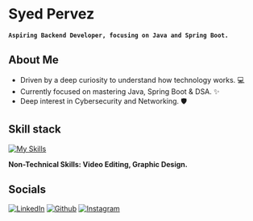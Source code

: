 # Syed Pervez
**`Aspiring Backend Developer, focusing on Java and Spring Boot.`** 

## About Me
- Driven by a deep curiosity to understand how technology works. 💻
- Currently focused on mastering Java, Spring Boot & DSA. ✨
- Deep interest in Cybersecurity and Networking. 🛡️


## Skill stack
[![My Skills](https://skillicons.dev/icons?i=java,spring,idea,maven,sqlite,git,github,gcp,kali,c,python,html,css,js,vscode&theme=light)](https://skillicons.dev)

**Non-Technical Skills: Video Editing, Graphic Design.**


## Socials
  <a href="https://www.linkedin.com/in/realpervez" target="_blank"><img alt="LinkedIn" src="https://img.shields.io/badge/linkedin-%230077B5.svg?&style=for-the-badge&logo=linkedin&logoColor=white" /></a>
 <a href="https://github.com/realpervez" target="_blank"><img alt="Github" src="https://img.shields.io/badge/GitHub-%2312100E.svg?&style=for-the-badge&logo=Github&logoColor=white" /></a>
 <a href="https://youtube.com/shorts/DhkDO4T1AqA?si=Va8oQPSmEG1l_24e" target="_blank"><img alt="Instagram" src="https://img.shields.io/badge/Instagram-%23E4405F.svg?&style=for-the-badge&logo=Instagram&logoColor=white" /></a>
 <!--<p>
  <a href="https://leetcode.com/realpervez/" target="_blank"><img alt="LeetCode" src="https://img.shields.io/badge/LeetCode-000000?style=for-the-badge&logo=LeetCode&logoColor=#d16c06" /></a>-->
</p>
